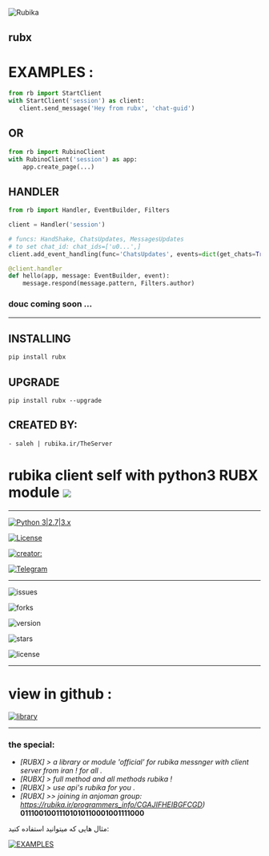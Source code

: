 ![Rubika](https://raw.githubusercontent.com/Mester-Root/rubx/main/logo.png)


## rubx

# EXAMPLES :

```python
from rb import StartClient 
with StartClient('session') as client:
   client.send_message('Hey from rubx', 'chat-guid')
```

## OR

``` python
from rb import RubinoClient
with RubinoClient('session') as app:
    app.create_page(...)
```

## HANDLER

```python
from rb import Handler, EventBuilder, Filters

client = Handler('session')

# funcs: HandShake, ChatsUpdates, MessagesUpdates
# to set chat_id: chat_ids=['u0...',]
client.add_event_handling(func='ChatsUpdates', events=dict(get_chats=True, get_messages=True, pattern=('/start', 'Hello from rubx lib.')))

@client.handler
def hello(app, message: EventBuilder, event):
    message.respond(message.pattern, Filters.author)
```
### douc coming soon ...

___________________________

## INSTALLING

```bash
pip install rubx
```

## UPGRADE

```
pip install rubx --upgrade
```


## CREATED BY:
    - saleh | rubika.ir/TheServer


# rubika client self with python3 RUBX module ![](https://i.imgur.com/fe85aVR.png)

_______________________

[![Python 3|2.7|3.x](https://img.shields.io/badge/python-3|3.0|3.x-yellow.svg)](https://www.python.org/)

[![License](https://img.shields.io/badge/license-GPLv2-red.svg)](https://raw.githubusercontent.com/Mester-Root/rubx/main/LICENSE)

[![creator: ](https://img.shields.io/badge/Telegram-Channel-33A8E3)](https://t.me/rubx_library)

[![Telegram](https://img.shields.io/badge/-telegram-red?color=white&logo=telegram&logoColor=black)](https://t.me/ClientUser)

_______________________


![issues](https://img.shields.io/github/issues/mester-root/rubx)

![forks](https://img.shields.io/github/forks/mester-root/rubx)

![version](https://img.shields.io/badge/version-v--1.0.1--beta-yellow)

![stars](https://img.shields.io/github/stars/mester-root/rubx)

![license](https://img.shields.io/github/license/mester-root/rubx)

_______________________

# view in github :

[![library](https://img.shields.io/puppetforge/mc/python?color=blue&label=RUBX&logo=RUBX&logoColor=red)](https://github.com/Mester-Root/rubx)

________________________

### the **special**:
- *[RUBX] > a library or module 'official' for rubika messnger with client server from iran ! for all .*
- *[RUBX] > full method and all methods rubika !*
- *[RUBX] > use api's rubika for you .*
- *[RUBX] >> joining in anjoman group: https://rubika.ir/programmers_info/CGAJIFHEIBGFCGD)*
__01110010011101010110001001111000__


مثال هایی که میتوانید استفاده کنید:

[![EXAMPLES](https://raw.githubusercontent.com/Mester-Root/rubx/main/example.png)](https://github.com/Mester-Root/rubx/tree/main/Examples)
